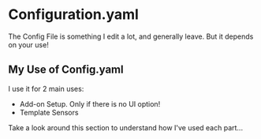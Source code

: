 # Configuration.yaml
The Config File is something I edit a lot, and generally leave. But it depends on your use!

## My Use of Config.yaml

I use it for 2 main uses:

- Add-on Setup. Only if there is no UI option!
- Template Sensors

Take a look around this section to understand how I've used each part...
